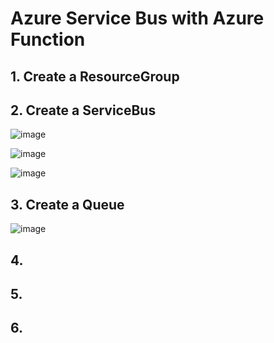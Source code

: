 # Azure Service Bus with Azure Function

## 1. Create a ResourceGroup



## 2. Create a ServiceBus

![image](https://github.com/luiscoco/Azure-Service-Bus-with-Azure-Function/assets/32194879/8a6f4999-ac8b-4f7e-a277-ee6988427d36)

![image](https://github.com/luiscoco/Azure-Service-Bus-with-Azure-Function/assets/32194879/313461b6-3564-4ab9-9acc-99f7a5287651)

![image](https://github.com/luiscoco/Azure-Service-Bus-with-Azure-Function/assets/32194879/2abcc611-3fe9-4d87-9ad6-94c63cd16a3b)

## 3. Create a Queue

![image](https://github.com/luiscoco/Azure-Service-Bus-with-Azure-Function/assets/32194879/87657b4b-4dfc-4e38-b6dd-4dc36b1d8879)




## 4. 



## 5. 



## 6. 



